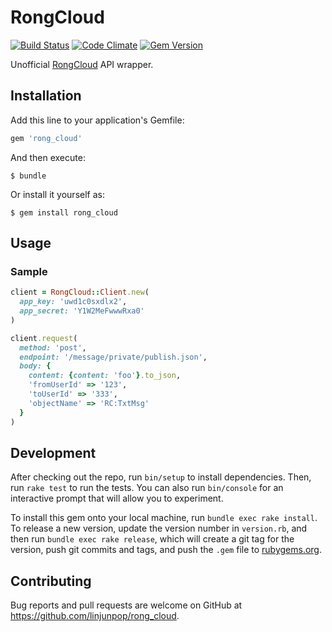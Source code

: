 # RongCloud

[![Build Status](http://img.shields.io/travis/linjunpop/rong_cloud.svg)](https://travis-ci.org/linjunpop/rong_cloud)
[![Code Climate](http://img.shields.io/codeclimate/github/linjunpop/rong_cloud.svg)](https://codeclimate.com/github/linjunpop/rong_cloud)
[![Gem Version](http://img.shields.io/gem/v/rong_cloud.svg)](https://rubygems.org/gems/rong_cloud)

Unofficial [RongCloud](http://www.rongcloud.cn) API wrapper.

## Installation

Add this line to your application's Gemfile:

```ruby
gem 'rong_cloud'
```

And then execute:

    $ bundle

Or install it yourself as:

    $ gem install rong_cloud

## Usage

### Sample

```ruby
client = RongCloud::Client.new(
  app_key: 'uwd1c0sxdlx2',
  app_secret: 'Y1W2MeFwwwRxa0'
)

client.request(
  method: 'post',
  endpoint: '/message/private/publish.json',
  body: {
    content: {content: 'foo'}.to_json,
    'fromUserId' => '123',
    'toUserId' => '333',
    'objectName' => 'RC:TxtMsg'
  }
)
```

## Development

After checking out the repo, run `bin/setup` to install dependencies. Then, run `rake test` to run the tests. You can also run `bin/console` for an interactive prompt that will allow you to experiment.

To install this gem onto your local machine, run `bundle exec rake install`. To release a new version, update the version number in `version.rb`, and then run `bundle exec rake release`, which will create a git tag for the version, push git commits and tags, and push the `.gem` file to [rubygems.org](https://rubygems.org).

## Contributing

Bug reports and pull requests are welcome on GitHub at https://github.com/linjunpop/rong_cloud.

